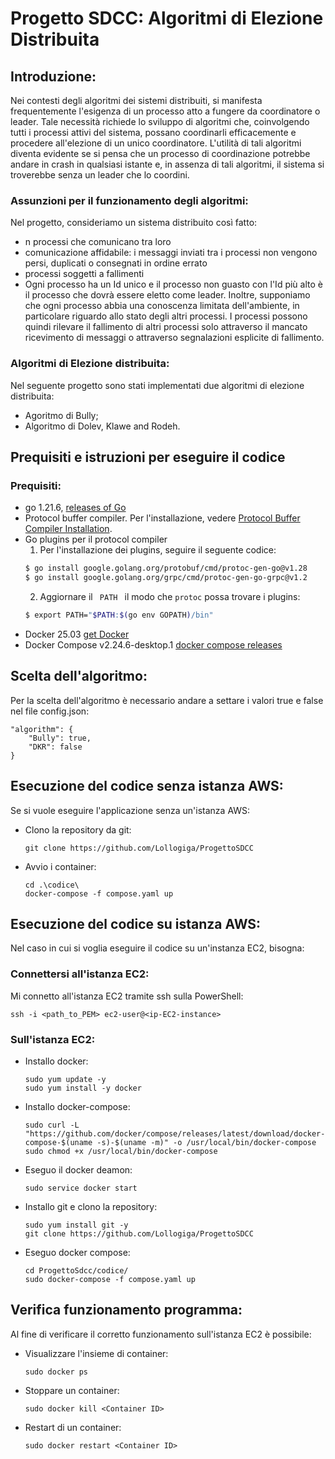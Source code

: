 # Progetto SDCC: Algoritmi di Elezione Distribuita
## Introduzione:
Nei contesti degli algoritmi dei sistemi distribuiti, si manifesta frequentemente l'esigenza di un processo atto a fungere da coordinatore o leader. Tale necessità richiede lo sviluppo di algoritmi che, coinvolgendo tutti i processi attivi del sistema, possano coordinarli efficacemente e procedere all'elezione di un unico coordinatore. L'utilità di tali algoritmi diventa evidente se si pensa che un processo di coordinazione potrebbe andare in crash in qualsiasi istante e, in assenza di tali algoritmi, il sistema si troverebbe senza un leader che lo coordini.
### Assunzioni per il funzionamento degli algoritmi:
Nel progetto, consideriamo un sistema distribuito così fatto:
- n processi che comunicano tra loro
- comunicazione affidabile: i messaggi inviati tra i processi non vengono persi, duplicati o consegnati in ordine errato
- processi soggetti a fallimenti
- Ogni processo ha un Id unico e il processo non guasto con l'Id più alto è il processo che dovrà essere eletto come leader.
Inoltre, supponiamo che ogni processo abbia una conoscenza limitata dell'ambiente, in particolare riguardo allo stato degli altri processi. I processi possono quindi rilevare il fallimento di altri processi solo attraverso il mancato ricevimento di messaggi o attraverso segnalazioni esplicite di fallimento.
### Algoritmi di Elezione distribuita:
Nel seguente progetto sono stati implementati due algoritmi di elezione distribuita:
- Agoritmo di Bully;
- Algoritmo di Dolev, Klawe and Rodeh.
## Prequisiti e istruzioni per eseguire il codice
### Prequisiti:
- go 1.21.6, [releases of Go](https://go.dev/doc/devel/release)
- Protocol buffer compiler. Per l'installazione, vedere [Protocol Buffer Compiler Installation](https://grpc.io/docs/protoc-installation/).
- Go plugins per il protocol compiler
  1. Per l'installazione dei plugins, seguire il seguente codice:
    ```bash
    $ go install google.golang.org/protobuf/cmd/protoc-gen-go@v1.28
    $ go install google.golang.org/grpc/cmd/protoc-gen-go-grpc@v1.2
    ```
  2. Aggiornare il <code> PATH </code> il modo che <code>protoc</code> possa trovare i plugins:
    ```bash
    $ export PATH="$PATH:$(go env GOPATH)/bin"
    ```
- Docker 25.03 [get Docker](https://docs.docker.com/get-docker/)
- Docker Compose v2.24.6-desktop.1 [docker compose releases](https://github.com/docker/compose/releases/)
## Scelta dell'algoritmo:
Per la scelta dell'algoritmo è necessario andare a settare i valori true e false nel file config.json:
```
"algorithm": {
    "Bully": true,
    "DKR": false
}
```
## Esecuzione del codice senza istanza AWS:
Se si vuole eseguire l'applicazione senza un'istanza AWS:
* Clono la repository da git:
    ```
    git clone https://github.com/Lollogiga/ProgettoSDCC
    ```
* Avvio i container:
    ```
    cd .\codice\
   docker-compose -f compose.yaml up
    ```
## Esecuzione del codice su istanza AWS:
Nel caso in cui si voglia eseguire il codice su un'instanza EC2, bisogna:
### Connettersi all'istanza EC2:
Mi connetto all'istanza EC2 tramite ssh sulla PowerShell:
```
ssh -i <path_to_PEM> ec2-user@<ip-EC2-instance>
```
### Sull'istanza EC2:
* Installo docker:
    ```
    sudo yum update -y
    sudo yum install -y docker
    ```
* Installo docker-compose:
    ```
    sudo curl -L "https://github.com/docker/compose/releases/latest/download/docker-compose-$(uname -s)-$(uname -m)" -o /usr/local/bin/docker-compose
    sudo chmod +x /usr/local/bin/docker-compose
    ```
* Eseguo il docker deamon:
    ```
    sudo service docker start
    ```
* Installo git e clono la repository:
    ```
    sudo yum install git -y
    git clone https://github.com/Lollogiga/ProgettoSDCC
    ```
* Eseguo docker compose:
    ```
    cd ProgettoSdcc/codice/
    sudo docker-compose -f compose.yaml up
    ```
## Verifica funzionamento programma:
Al fine di verificare il corretto funzionamento sull'istanza EC2 è possibile:
* Visualizzare l'insieme di container:
    ```
    sudo docker ps
    ```
* Stoppare un container:
    ```
  sudo docker kill <Container ID>
    ```
* Restart di un container:
    ```
  sudo docker restart <Container ID>
    ```


